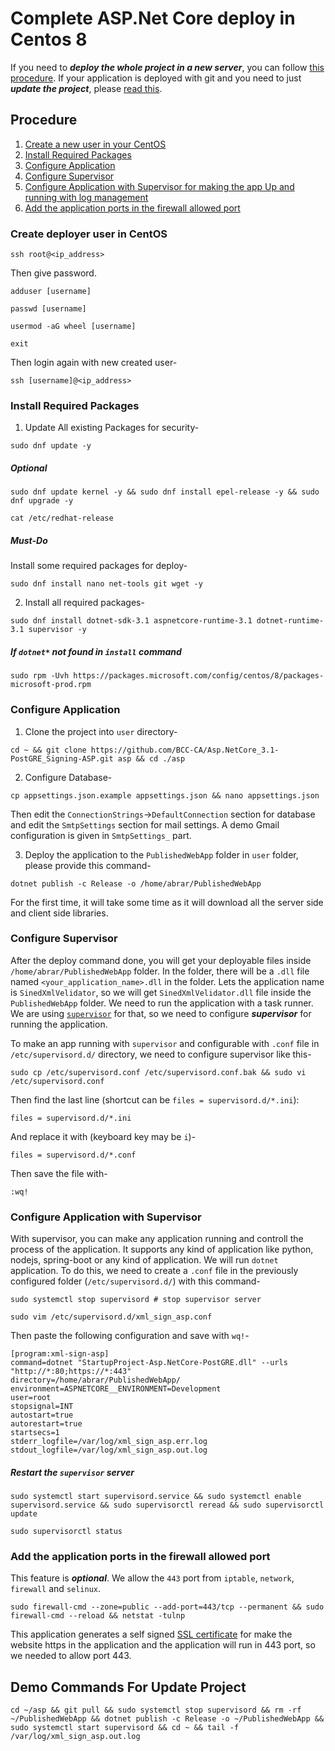 # Complete ASP.Net Core deploy in Centos 8

If you need to ***deploy the whole project in a new server***, you can follow [this procedure](#Procedure). If your application is deployed with git and you need to just ***update the project***, please [read this](#Demo-Commands-For-Update-Project).

## Procedure
1. [Create a new user in your CentOS](#Create-deployer-user-in-CentOS)
2. [Install Required Packages](#install-required-packages)
3. [Configure Application](#Configure-Application)
3. [Configure Supervisor](#Configure-Supervisor)
4. [Configure Application with Supervisor for making the app Up and running with log management](#Configure-Application-with-supervisor)
5. [Add the application ports in the firewall allowed port](#Add-the-application-ports-in-the-firewall-allowed-port)

### Create deployer user in CentOS

```console
ssh root@<ip_address>
```

Then give password.

```console
adduser [username]

passwd [username]

usermod -aG wheel [username]

exit
```

Then login again with new created user-

```console
ssh [username]@<ip_address>
```

### Install Required Packages
1. Update All existing Packages for security-

```console
sudo dnf update -y
```

##### Optional
```console
sudo dnf update kernel -y && sudo dnf install epel-release -y && sudo dnf upgrade -y

cat /etc/redhat-release
```

##### Must-Do

Install some required packages for deploy-

```console
sudo dnf install nano net-tools git wget -y
```

2. Install all required packages-

```console
sudo dnf install dotnet-sdk-3.1 aspnetcore-runtime-3.1 dotnet-runtime-3.1 supervisor -y
```

##### If `dotnet*` not found in `install` command

```console
sudo rpm -Uvh https://packages.microsoft.com/config/centos/8/packages-microsoft-prod.rpm
```

### Configure Application

1. Clone the project into `user` directory-
```console
cd ~ && git clone https://github.com/BCC-CA/Asp.NetCore_3.1-PostGRE_Signing-ASP.git asp && cd ./asp
```

2. Configure Database-
```console
cp appsettings.json.example appsettings.json && nano appsettings.json
```
Then edit the `ConnectionStrings`->`DefaultConnection` section for database and edit the `SmtpSettings` section for mail settings. A demo Gmail configuration is given in `SmtpSettings_` part.

3. Deploy the application to the `PublishedWebApp` folder in `user` folder, please provide this command-

```console
dotnet publish -c Release -o /home/abrar/PublishedWebApp
```

For the first time, it will take some time as it will download all the server side and client side libraries.

### Configure Supervisor

After the deploy command done, you will get your deployable files inside `/home/abrar/PublishedWebApp` folder. In the folder, there will be a `.dll` file named `<your_application_name>.dll` in the folder. Lets the application name is `SinedXmlVelidator`, so we will get `SinedXmlVelidator.dll` file inside the `PublishedWebApp` folder. We need to run the application with a task runner. We are using [`supervisor`](http://supervisord.org/) for that, so we need to configure ***supervisor*** for running the application. 

To make an app running with `supervisor` and configurable with `.conf` file in `/etc/supervisord.d/` directory, we need to configure supervisor like this-

```console
sudo cp /etc/supervisord.conf /etc/supervisord.conf.bak && sudo vi /etc/supervisord.conf
```

Then find the last line (shortcut can be `files = supervisord.d/*.ini`):

```console
files = supervisord.d/*.ini
```

And replace it with (keyboard key may be `i`)-

```console
files = supervisord.d/*.conf
```

Then save the file with-

```console
:wq!
```

### Configure Application with Supervisor

With supervisor, you can make any application running and controll the process of the application. It supports any kind of application like python, nodejs, spring-boot or any kind of application. We will run `dotnet` application. To do this, we need to create a `.conf` file in the previously configured folder (`/etc/supervisord.d/`) with this command-

```console
sudo systemctl stop supervisord # stop supervisor server

sudo vim /etc/supervisord.d/xml_sign_asp.conf
```

Then paste the following configuration and save with `wq!`-

```console
[program:xml-sign-asp]
command=dotnet "StartupProject-Asp.NetCore-PostGRE.dll" --urls "http://*:80;https://*:443"
directory=/home/abrar/PublishedWebApp/
environment=ASPNETCORE__ENVIRONMENT=Development
user=root
stopsignal=INT
autostart=true
autorestart=true
startsecs=1
stderr_logfile=/var/log/xml_sign_asp.err.log
stdout_logfile=/var/log/xml_sign_asp.out.log
```

##### Restart the `supervisor` server

```console
sudo systemctl start supervisord.service && sudo systemctl enable supervisord.service && sudo supervisorctl reread && sudo supervisorctl update

sudo supervisorctl status
```

### Add the application ports in the firewall allowed port

This feature is ***optional***. We allow the `443` port from `iptable`, `network`, `firewall` and `selinux`.

```console
sudo firewall-cmd --zone=public --add-port=443/tcp --permanent && sudo firewall-cmd --reload && netstat -tulnp
```

This application generates a self signed [SSL certificate](https://en.wikipedia.org/wiki/SSL) for make the website https in the application and the application will run in 443 port, so we needed to allow port 443.


## Demo Commands For Update Project

```console
cd ~/asp && git pull && sudo systemctl stop supervisord && rm -rf ~/PublishedWebApp && dotnet publish -c Release -o ~/PublishedWebApp && sudo systemctl start supervisord && cd ~ && tail -f /var/log/xml_sign_asp.out.log
```

